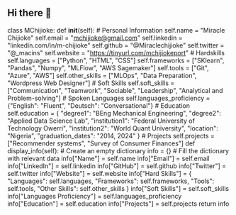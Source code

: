 ## Hi there 👋

class MChijioke:
    def __init__(self):
        # Personal Information
        self.name = "Miracle Chijioke"
        self.email = "mchijioke@gmail.com"
        self.linkedin = "linkedin.com/in/m-chijioke"
        self.github = "@Miraclechijioke"
        self.twitter = "@_macins"
        self.website = "https://tinyurl.com/mchijiokeport"
        # Hardskills
        self.languages = ["Python", "HTML", "CSS"]
        self.frameworks = ["SKlearn", "Pandas", "Numpy", "MLFlow", "AWS Sagemaker"]
        self.tools = ["Git", "Azure", "AWS"]
        self.other_skills = ["MLOps", "Data Preparation", "Wordpress Web Designer"]
        # Soft Skills
        self.soft_skills = ["Communication", "Teamwork", "Sociable", "Leadership", "Analytical and Problem-solving"]
        # Spoken Languages
        self.languages_proficiency = {"English": "Fluent", "Deutsch": "Conversational"}
        # Education
        self.education = {
            "degree1": "BEng Mechanical Engineering",
            "degree2": "Applied Data Science Lab",
            "institution1": "Federal University of Technology Owerri",
            "institution2": "World Quant University",
            "location": "Nigeria",
            "graduation_dates": "2014, 2024"
        }
        # Projects
        self.projects = ["Recommender systems", "Survey of Consumer Finances"]
    def display_info(self):
        # Create an empty dictionary
        info = {}
        # Fill the dictionary with relevant data
        info["Name"] = self.name
        info["Email"] = self.email
        info["LinkedIn"] = self.linkedin
        info["GitHub"] = self.github
        info["Twitter"] = self.twitter
        info["Website"] = self.website
        info["Hard Skills"] = {
            "Languages": self.languages,
            "Frameworks": self.frameworks,
            "Tools": self.tools,
            "Other Skills": self.other_skills
        }
        info["Soft Skills"] = self.soft_skills
        info["Languages Proficiency"] = self.languages_proficiency
        info["Education"] = self.education
        info["Projects"] = self.projects
        return info
<!--
**Miraclechijioke/Miraclechijioke** is a ✨ _special_ ✨ repository because its `README.md` (this file) appears on your GitHub profile.

Here are some ideas to get you started:

- 🔭 I’m currently working on Azure Machine Learning Tasks
- 🌱 I’m currently learning managing and maintaining model lifecycle on Azure
- 👯 I’m looking to collaborate on machine learning and deep learning tasks
- 🤔 I’m looking for help with deep learning tasks
- 💬 Ask me about data science and machine learning
- 📫 How to reach me: mchijioke02@mail.com
- 😄 Pronouns: he/him
- ⚡ Fun fact: I really want it much more than you do.
-->
